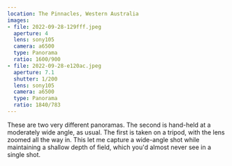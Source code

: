 ```yaml
---
location: The Pinnacles, Western Australia
images:
- file: 2022-09-28-129fff.jpeg
  aperture: 4
  lens: sony105
  camera: a6500
  type: Panorama
  ratio: 1600/900
- file: 2022-09-28-e120ac.jpeg
  aperture: 7.1
  shutter: 1/200
  lens: sony105
  camera: a6500
  type: Panorama
  ratio: 1840/783
---
```


These are two very different panoramas. The second is hand-held at a moderately wide angle, as usual. The first is taken on a tripod, with the lens zoomed all the way in. This let me capture a wide-angle shot while maintaining a shallow depth of field, which you'd almost never see in a single shot.
